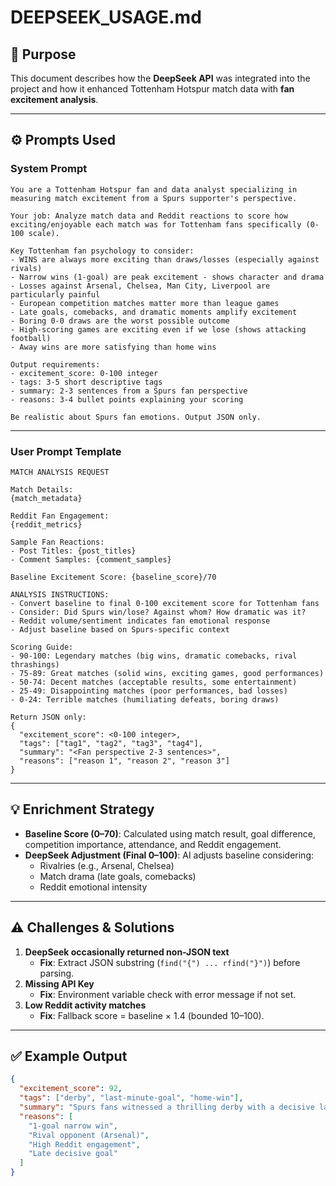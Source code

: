 # DEEPSEEK_USAGE.md

## 🎯 Purpose
This document describes how the **DeepSeek API** was integrated into the project and how it enhanced Tottenham Hotspur match data with **fan excitement analysis**.

---

## ⚙️ Prompts Used

### **System Prompt**
```text
You are a Tottenham Hotspur fan and data analyst specializing in measuring match excitement from a Spurs supporter's perspective.

Your job: Analyze match data and Reddit reactions to score how exciting/enjoyable each match was for Tottenham fans specifically (0-100 scale).

Key Tottenham fan psychology to consider:
- WINS are always more exciting than draws/losses (especially against rivals)
- Narrow wins (1-goal) are peak excitement - shows character and drama
- Losses against Arsenal, Chelsea, Man City, Liverpool are particularly painful
- European competition matches matter more than league games
- Late goals, comebacks, and dramatic moments amplify excitement
- Boring 0-0 draws are the worst possible outcome
- High-scoring games are exciting even if we lose (shows attacking football)
- Away wins are more satisfying than home wins

Output requirements:
- excitement_score: 0-100 integer
- tags: 3-5 short descriptive tags
- summary: 2-3 sentences from a Spurs fan perspective
- reasons: 3-4 bullet points explaining your scoring

Be realistic about Spurs fan emotions. Output JSON only.
```

---

### **User Prompt Template**
```text
MATCH ANALYSIS REQUEST

Match Details:
{match_metadata}

Reddit Fan Engagement:
{reddit_metrics}

Sample Fan Reactions:
- Post Titles: {post_titles}
- Comment Samples: {comment_samples}

Baseline Excitement Score: {baseline_score}/70

ANALYSIS INSTRUCTIONS:
- Convert baseline to final 0-100 excitement score for Tottenham fans
- Consider: Did Spurs win/lose? Against whom? How dramatic was it?
- Reddit volume/sentiment indicates fan emotional response
- Adjust baseline based on Spurs-specific context

Scoring Guide:
- 90-100: Legendary matches (big wins, dramatic comebacks, rival thrashings)
- 75-89: Great matches (solid wins, exciting games, good performances)
- 50-74: Decent matches (acceptable results, some entertainment)
- 25-49: Disappointing matches (poor performances, bad losses)
- 0-24: Terrible matches (humiliating defeats, boring draws)

Return JSON only:
{
  "excitement_score": <0-100 integer>,
  "tags": ["tag1", "tag2", "tag3", "tag4"],
  "summary": "<Fan perspective 2-3 sentences>",
  "reasons": ["reason 1", "reason 2", "reason 3"]
}
```

---

## 💡 Enrichment Strategy
- **Baseline Score (0–70)**: Calculated using match result, goal difference, competition importance, attendance, and Reddit engagement.  
- **DeepSeek Adjustment (Final 0–100)**: AI adjusts baseline considering:
  - Rivalries (e.g., Arsenal, Chelsea)  
  - Match drama (late goals, comebacks)  
  - Reddit emotional intensity  

---

## ⚠️ Challenges & Solutions
1. **DeepSeek occasionally returned non-JSON text**  
   - **Fix**: Extract JSON substring (`find("{") ... rfind("}")`) before parsing.  
2. **Missing API Key**  
   - **Fix**: Environment variable check with error message if not set.  
3. **Low Reddit activity matches**  
   - **Fix**: Fallback score = baseline × 1.4 (bounded 10–100).  

---

## ✅ Example Output
```json
{
  "excitement_score": 92,
  "tags": ["derby", "last-minute-goal", "home-win"],
  "summary": "Spurs fans witnessed a thrilling derby with a decisive late goal. The atmosphere was electric both in the stadium and online.",
  "reasons": [
    "1-goal narrow win",
    "Rival opponent (Arsenal)",
    "High Reddit engagement",
    "Late decisive goal"
  ]
}
```
